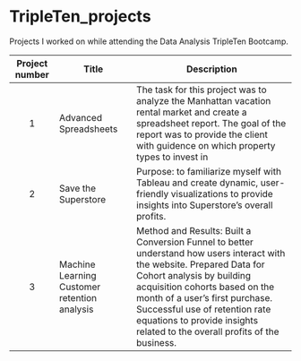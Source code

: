 # TripleTen_projects
Projects I worked on while attending the Data Analysis TripleTen Bootcamp.


| Project number | Title | Description |
| :-----------: | ----------- |----------- |
| 1 | Advanced Spreadsheets | The task for this project was to analyze the Manhattan vacation rental market and create a spreadsheet report. The goal of the report was to provide the client with guidence on which property types to invest in |
| 2 | Save the Superstore | Purpose: to familiarize myself with Tableau and create dynamic, user-friendly visualizations to provide insights into Superstore’s overall profits. |
| 3 | Machine Learning Customer retention analysis | Method and Results: Built a Conversion Funnel to better understand how users interact with the website. Prepared Data for Cohort analysis by building acquisition cohorts based on the month of a user’s first purchase. Successful use of retention rate equations to provide insights related to the overall profits of the business. |

